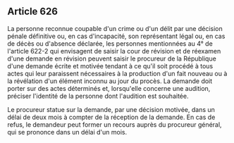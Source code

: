 Article 626
----
La personne reconnue coupable d'un crime ou d'un délit par une décision pénale
définitive ou, en cas d'incapacité, son représentant légal ou, en cas de décès
ou d'absence déclarée, les personnes mentionnées au 4° de l'article 622-2 qui
envisagent de saisir la cour de révision et de réexamen d'une demande en
révision peuvent saisir le procureur de la République d'une demande écrite et
motivée tendant à ce qu'il soit procédé à tous actes qui leur paraissent
nécessaires à la production d'un fait nouveau ou à la révélation d'un élément
inconnu au jour du procès. La demande doit porter sur des actes déterminés et,
lorsqu'elle concerne une audition, préciser l'identité de la personne dont
l'audition est souhaitée.

Le procureur statue sur la demande, par une décision motivée, dans un délai de
deux mois à compter de la réception de la demande. En cas de refus, le demandeur
peut former un recours auprès du procureur général, qui se prononce dans un
délai d'un mois.
